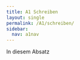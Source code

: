 ```yaml
---
title: A1 Schreiben 
layout: single
permalink: /A1/schreiben/
sidebar:
  nav: a1nav
---
```


In diesem Absatz